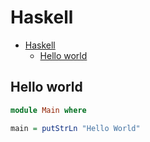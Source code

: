 # Haskell

<!--ts-->
   * [Haskell](hasekll.md#haskell)
      * [Hello world](hasekll.md#hello-world)

<!-- Added by: runner, at: Tue Apr  6 11:15:04 UTC 2021 -->

<!--te-->

## Hello world
```haskell
module Main where

main = putStrLn "Hello World"
```
